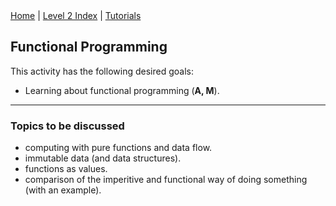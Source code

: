 <div class="nav">
  <a href="../../index.html">Home</a> | <a href="index.html">Level 2 Index</a> | <a href="../../tutorials-index.html">Tutorials</a>
</div>

## Functional Programming

This activity has the following desired goals:
* Learning about functional programming (**A, M**).

---

### Topics to be discussed

* computing with pure functions and data flow.
* immutable data (and data structures).
* functions as values.
* comparison of the imperitive and functional way of doing something (with an example).

